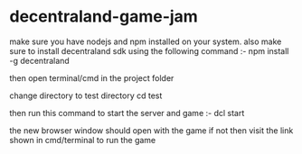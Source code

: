 # decentraland-game-jam
 make sure you have nodejs and npm installed on your system.
 also make sure to install decentraland sdk using the following command :-
 npm install -g decentraland

 then open terminal/cmd in the project folder

 change directory to test directory
 cd test

 then run this command to start the server and game :-
 dcl start

 the new browser window should open with the game
 if not then visit the link shown in cmd/terminal to run the game

